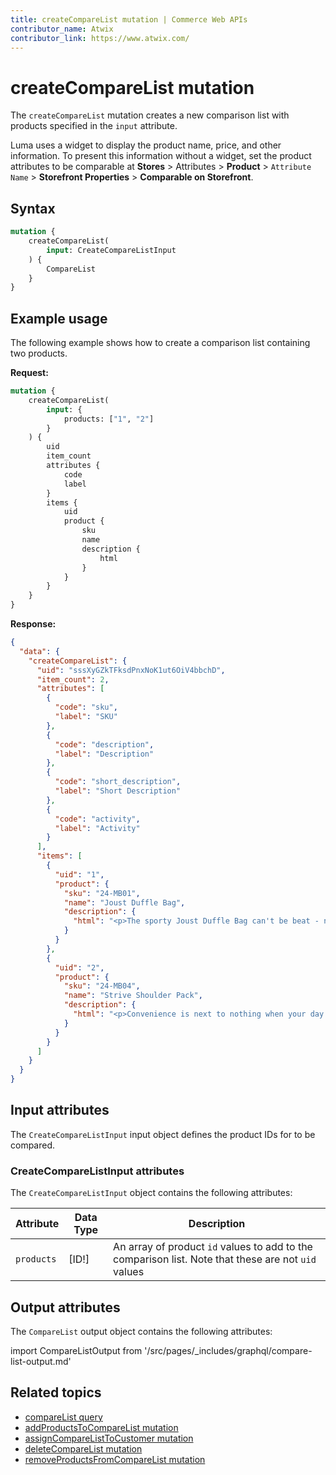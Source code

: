 ```yaml
---
title: createCompareList mutation | Commerce Web APIs
contributor_name: Atwix
contributor_link: https://www.atwix.com/
---
```


# createCompareList mutation

The `createCompareList` mutation creates a new comparison list with products specified in the `input` attribute.

Luma uses a widget to display the product name, price, and other information. To present this information without a widget, set the product attributes to be comparable at **Stores** > Attributes > **Product** > `Attribute Name` > **Storefront Properties** > **Comparable on Storefront**.

## Syntax

```graphql
mutation {
    createCompareList(
        input: CreateCompareListInput
    ) {
        CompareList
    }
}
```

## Example usage

The following example shows how to create a comparison list containing two products.

**Request:**

```graphql
mutation {
    createCompareList(
        input: {
            products: ["1", "2"]
        }
    ) {
        uid
        item_count
        attributes {
            code
            label
        }
        items {
            uid
            product {
                sku
                name
                description {
                    html
                }
            }
        }
    }
}
```

**Response:**

```json
{
  "data": {
    "createCompareList": {
      "uid": "sssXyGZkTFksdPnxNoK1ut6OiV4bbchD",
      "item_count": 2,
      "attributes": [
        {
          "code": "sku",
          "label": "SKU"
        },
        {
          "code": "description",
          "label": "Description"
        },
        {
          "code": "short_description",
          "label": "Short Description"
        },
        {
          "code": "activity",
          "label": "Activity"
        }
      ],
      "items": [
        {
          "uid": "1",
          "product": {
            "sku": "24-MB01",
            "name": "Joust Duffle Bag",
            "description": {
              "html": "<p>The sporty Joust Duffle Bag can't be beat - not in the gym, not on the luggage carousel, not anywhere. Big enough to haul a basketball or soccer ball and some sneakers with plenty of room to spare, it's ideal for athletes with places to go.<p>\n<ul>\n<li>Dual top handles.</li>\n<li>Adjustable shoulder strap.</li>\n<li>Full-length zipper.</li>\n<li>L 29\" x W 13\" x H 11\".</li>\n</ul>"
            }
          }
        },
        {
          "uid": "2",
          "product": {
            "sku": "24-MB04",
            "name": "Strive Shoulder Pack",
            "description": {
              "html": "<p>Convenience is next to nothing when your day is crammed with action. So whether you're heading to class, gym, or the unbeaten path, make sure you've got your Strive Shoulder Pack stuffed with all your essentials, and extras as well.</p>\n<ul>\n<li>Zippered main compartment.</li>\n<li>Front zippered pocket.</li>\n<li>Side mesh pocket.</li>\n<li>Cell phone pocket on strap.</li>\n<li>Adjustable shoulder strap and top carry handle.</li>\n</ul>"
            }
          }
        }
      ]
    }
  }
}
```

## Input attributes

The `CreateCompareListInput` input object defines the product IDs for to be compared.

### CreateCompareListInput attributes

The `CreateCompareListInput` object contains the following attributes:

Attribute |  Data Type | Description
--- | --- | ---
`products` | [ID!] | An array of product `id` values to add to the comparison list. Note that these are not `uid` values

## Output attributes

The `CompareList` output object contains the following attributes:

import CompareListOutput from '/src/pages/_includes/graphql/compare-list-output.md'

<CompareListOutput />

## Related topics

*  [compareList query](../queries/compare-list.md)
*  [addProductsToCompareList mutation](add-products-to-compare-list.md)
*  [assignCompareListToCustomer mutation](assign-compare-list.md)
*  [deleteCompareList mutation](delete-compare-list.md)
*  [removeProductsFromCompareList mutation](remove-from-compare-list.md)
